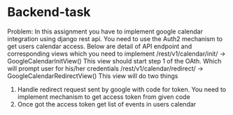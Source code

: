 # Backend-task
Problem: In this assignment you have to implement google calendar integration using django rest api. You need to use the Auth2 mechanism to get users calendar access. Below are detail of API endpoint and corresponding views which you need to implement
/rest/v1/calendar/init/ -> GoogleCalendarInitView()
This view should start step 1 of the OAth. Which will prompt user for his/her credentials
/rest/v1/calendar/redirect/ -> GoogleCalendarRedirectView()
This view will do two things
1. Handle redirect request sent by google with code for token. You need to implement mechanism to get access token from given code
2. Once got the access token get list of events in users calendar
